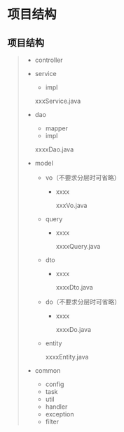 # 项目结构

## 项目结构

> - controller
>
> - service
>
>   - impl
>
>   xxxService.java
>
> - dao
>
>   - mapper
>   - impl
>
>   xxxxDao.java
>
> - model
>
>   - vo（不要求分层时可省略）
>
>     - xxxx
>
>       xxxVo.java
>
>   - query
>
>     - xxxx
>
>       xxxxQuery.java
>
>   - dto
>
>     - xxxx
>
>       xxxxDto.java
>
>   - do（不要求分层时可省略）
>
>     - xxxx
>
>       xxxxDo.java
>
>   - entity
>
>     xxxxEntity.java
>
> - common
>
>   - config
>   - task
>   - util
>   - handler
>   - exception
>   - filter

